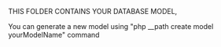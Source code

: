 THIS FOLDER CONTAINS YOUR DATABASE MODEL,

You can generate a new model using "php \_\_path create model yourModelName" command
